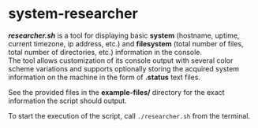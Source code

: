 # system-researcher

***researcher.sh*** is a tool for displaying basic **system** (hostname, uptime, current timezone, ip address, etc.) and **filesystem** (total number of files, total number of directories, etc.) information in the console. \
The tool allows customization of its console output with several color scheme variations and supports optionally storing the acquired system information on the machine in the form of **.status** text files.

See the provided files in the **example-files/** directory for the exact information the script should output.

To start the execution of the script, call ```./researcher.sh``` from the terminal.

